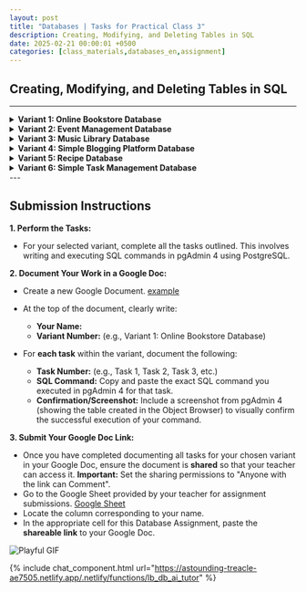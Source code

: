 ```yaml
---
layout: post
title: "Databases | Tasks for Practical Class 3"
description: Creating, Modifying, and Deleting Tables in SQL
date: 2025-02-21 00:00:01 +0500
categories: [class_materials,databases_en,assignment]
---
```


## Creating, Modifying, and Deleting Tables in SQL

---
<details markdown="1">
<summary><strong>Variant 1: Online Bookstore Database</strong></summary>
**Variant 1: Online Bookstore Database**

**Scenario:** You are tasked with setting up a database for an online bookstore. This database will initially manage books and their authors.

**Table Schemas:**

1.  **`books` table:**
    *   `book_id`:  Unique identifier for each book (auto-incrementing integer, primary key).
    *   `title`: Title of the book (text, not null, maximum length 100 characters).
    *   `isbn`: International Standard Book Number (text, unique, maximum length 20 characters).
    *   `publication_year`: Year of publication (integer).
    *   `genre`: Genre of the book (text, maximum length 50 characters).

2.  **`authors` table:**
    *   `author_id`: Unique identifier for each author (auto-incrementing integer, primary key).
    *   `author_name`: Name of the author (text, not null, maximum length 100 characters).
    *   `nationality`: Nationality of the author (text, maximum length 50 characters).
    *   `birth_date`: Date of birth of the author (date).

**Tasks:**

1.  Create the `books` and `authors` tables in your database using the `CREATE TABLE` statement.
2.  Add two new columns to the `books` table: `price` (decimal) and `stock_quantity` (integer, default value 0).
3.  Modify the `genre` column in the `books` table to have a maximum length of 75 characters and change the data type of `publication_year` to `SMALLINT`.
4.  Rename the `author_name` column in the `authors` table to `name` and rename the `nationality` column to `country`.
5.  Drop the `birth_date` column from the `authors` table and the `genre` column from the `books` table.
6.  Delete the `authors` table from the database using the `DROP TABLE` statement.
</details>

<details markdown="1">
<summary><strong>Variant 2:  Event Management Database</strong></summary>
**Variant 2:  Event Management Database**

**Scenario:** You are building a database to manage events and venues for an event planning company.

**Table Schemas:**

1.  **`events` table:**
    *   `event_id`: Unique identifier for each event (auto-incrementing integer, primary key).
    *   `event_name`: Name of the event (text, not null, maximum length 100 characters).
    *   `event_date`: Date of the event (date, not null).
    *   `start_time`: Time the event starts (time).
    *   `category`: Category of the event (text, maximum length 50 characters).

2.  **`venues` table:**
    *   `venue_id`: Unique identifier for each venue (auto-incrementing integer, primary key).
    *   `venue_name`: Name of the venue (text, not null, maximum length 100 characters).
    *   `address`: Address of the venue (text, maximum length 200 characters).
    *   `capacity`: Maximum capacity of the venue (integer).
    *   `venue_type`: Type of venue (e.g., 'hall', 'stadium', 'park') (text, maximum length 50 characters).

**Tasks:**

1.  Create the `events` and `venues` tables in your database.
2.  Add two new columns to the `events` table: `description` (text) and `is_cancelled` (boolean, default false).
3.  Modify the `category` column in the `events` table to be `NOT NULL` and change the data type of `capacity` in the `venues` table to `BIGINT`.
4.  Rename the `event_name` column in the `events` table to `title` and rename the `venue_name` column in the `venues` table to `name`.
5.  Drop the `start_time` column from the `events` table and the `venue_type` column from the `venues` table.
6.  Delete the `venues` table from the database.
</details>

<details markdown="1">
<summary><strong>Variant 3:  Music Library Database</strong></summary>
**Variant 3:  Music Library Database**

**Scenario:** You are creating a database to manage a personal music library, tracking songs and artists.

**Table Schemas:**

1.  **`songs` table:**
    *   `song_id`: Unique identifier for each song (auto-incrementing integer, primary key).
    *   `song_title`: Title of the song (text, not null, maximum length 100 characters).
    *   `duration_seconds`: Duration of the song in seconds (integer).
    *   `release_year`: Year the song was released (integer).
    *   `genre`: Genre of the song (text, maximum length 50 characters).

2.  **`artists` table:**
    *   `artist_id`: Unique identifier for each artist (auto-incrementing integer, primary key).
    *   `artist_name`: Name of the artist (text, not null, maximum length 100 characters).
    *   `origin_country`: Country of origin of the artist (text, maximum length 50 characters).
    *   `formation_year`: Year the artist was formed (integer).

**Tasks:**

1.  Create the `songs` and `artists` tables in your database.
2.  Add two new columns to the `songs` table: `album_name` (text, maximum length 100 characters) and `play_count` (integer, default 0).
3.  Modify the `genre` column in the `songs` table to have a maximum length of 75 characters and change the data type of `duration_seconds` to `REAL`.
4.  Rename the `song_title` column in the `songs` table to `title` and rename the `artist_name` column in the `artists` table to `name`.
5.  Drop the `release_year` column from the `songs` table and the `formation_year` column from the `artists` table.
6.  Delete the `artists` table from the database.
</details>

<details markdown="1">
<summary><strong>Variant 4:  Simple Blogging Platform Database</strong></summary>
**Variant 4:  Simple Blogging Platform Database**

**Scenario:** You are designing a database for a simple blogging platform to manage blog posts and categories.

**Table Schemas:**

1.  **`posts` table:**
    *   `post_id`: Unique identifier for each post (auto-incrementing integer, primary key).
    *   `post_title`: Title of the blog post (text, not null, maximum length 200 characters).
    *   `content`: Content of the blog post (text).
    *   `publication_date`: Date the post was published (date, default current date).
    *   `is_published`: Status of publication (boolean, default false).

2.  **`categories` table:**
    *   `category_id`: Unique identifier for each category (auto-incrementing integer, primary key).
    *   `category_name`: Name of the category (text, not null, unique, maximum length 50 characters).
    *   `description`: Description of the category (text, maximum length 200 characters).
    *   `created_at`: Timestamp when the category was created (timestamp with time zone, default current timestamp).

**Tasks:**

1.  Create the `posts` and `categories` tables in your database.
2.  Add two new columns to the `posts` table: `author_name` (text, maximum length 100 characters) and `view_count` (integer, default 0).
3.  Modify the `post_title` column in the `posts` table to have a maximum length of 255 characters and change the data type of `publication_date` to `TIMESTAMP`.
4.  Rename the `post_title` column in the `posts` table to `title` and rename the `category_name` column in the `categories` table to `name`.
5.  Drop the `is_published` column from the `posts` table and the `description` column from the `categories` table.
6.  Delete the `categories` table from the database.
</details>

<details markdown="1">
<summary><strong>Variant 5:  Recipe Database</strong></summary>
**Variant 5:  Recipe Database**

**Scenario:** You are creating a database to store recipes and their ingredients for a recipe application.

**Table Schemas:**

1.  **`recipes` table:**
    *   `recipe_id`: Unique identifier for each recipe (auto-incrementing integer, primary key).
    *   `recipe_name`: Name of the recipe (text, not null, maximum length 100 characters).
    *   `instructions`: Cooking instructions (text).
    *   `cuisine_type`: Type of cuisine (e.g., 'Italian', 'Mexican', 'Indian') (text, maximum length 50 characters).
    *   `preparation_time_minutes`: Preparation time in minutes (integer).

2.  **`ingredients` table:**
    *   `ingredient_id`: Unique identifier for each ingredient (auto-incrementing integer, primary key).
    *   `ingredient_name`: Name of the ingredient (text, not null, unique, maximum length 100 characters).
    *   `is_vegetarian`:  Indicates if the ingredient is vegetarian (boolean, default true).
    *   `is_vegan`: Indicates if the ingredient is vegan (boolean, default false).

**Tasks:**

1.  Create the `recipes` and `ingredients` tables in your database.
2.  Add two new columns to the `recipes` table: `servings` (integer, default 1) and `rating` (numeric, precision 2, scale 1, e.g., 4.5).
3.  Modify the `cuisine_type` column in the `recipes` table to have a maximum length of 75 characters and change the data type of `preparation_time_minutes` to `SMALLINT`.
4.  Rename the `recipe_name` column in the `recipes` table to `name` and rename the `ingredient_name` column in the `ingredients` table to `name`.
5.  Drop the `instructions` column from the `recipes` table and the `is_vegan` column from the `ingredients` table.
6.  Delete the `ingredients` table from the database.
</details>

<details markdown="1">
<summary><strong>Variant 6:  Simple Task Management Database</strong></summary>
**Variant 6:  Simple Task Management Database**

**Scenario:** You are building a database for a simple task management application to manage tasks and projects.

**Table Schemas:**

1.  **`tasks` table:**
    *   `task_id`: Unique identifier for each task (auto-incrementing integer, primary key).
    *   `task_name`: Name of the task (text, not null, maximum length 100 characters).
    *   `description`: Description of the task (text).
    *   `due_date`: Date the task is due (date).
    *   `status`: Status of the task (e.g., 'To Do', 'In Progress', 'Completed') (text, maximum length 50 characters, default 'To Do').

2.  **`projects` table:**
    *   `project_id`: Unique identifier for each project (auto-incrementing integer, primary key).
    *   `project_name`: Name of the project (text, not null, maximum length 100 characters).
    *   `start_date`: Date the project started (date).
    *   `end_date`: Date the project is expected to end (date).
    *   `priority`: Priority of the project (e.g., 'High', 'Medium', 'Low') (text, maximum length 50 characters, default 'Medium').

**Tasks:**

1.  Create the `tasks` and `projects` tables in your database.
2.  Add two new columns to the `tasks` table: `created_at` (timestamp with time zone, default current timestamp) and `is_urgent` (boolean, default false).
3.  Modify the `status` column in the `tasks` table to have a maximum length of 75 characters and change the data type of `due_date` to `TIMESTAMP`.
4.  Rename the `task_name` column in the `tasks` table to `title` and rename the `project_name` column in the `projects` table to `name`.
5.  Drop the `description` column from the `tasks` table and the `end_date` column from the `projects` table.
6.  Delete the `projects` table from the database.
</details>
---

## Submission Instructions

**1. Perform the Tasks:**
*   For your selected variant, complete all the tasks outlined. This involves writing and executing SQL commands in pgAdmin 4 using PostgreSQL.

**2. Document Your Work in a Google Doc:**
*   Create a new Google Document. [example](https://docs.google.com/document/d/1Vgs75qLBuAS6oAr1mIJL53rolaFU77tX-CPbSEk5E7c/edit?usp=sharing)
*   At the top of the document, clearly write:
    *   **Your Name:**
    *   **Variant Number:** (e.g., Variant 1: Online Bookstore Database)

*   For **each task** within the variant, document the following:
    *   **Task Number:** (e.g., Task 1, Task 2, Task 3, etc.)
    *   **SQL Command:**  Copy and paste the exact SQL command you executed in pgAdmin 4 for that task. 
    *   **Confirmation/Screenshot:**  Include a screenshot from pgAdmin 4 (showing the table created in the Object Browser) to visually confirm the successful execution of your command. 

**3. Submit Your Google Doc Link:**
*   Once you have completed documenting all tasks for your chosen variant in your Google Doc, ensure the document is **shared** so that your teacher can access it.  **Important:** Set the sharing permissions to "Anyone with the link can Comment".
*   Go to the Google Sheet provided by your teacher for assignment submissions. [Google Sheet](https://docs.google.com/spreadsheets/d/1UjqII0y_8FLSlp3Dv2iMlsBTSLFx1SjAMoW6aqthaVk/edit?usp=sharing)
*   Locate the column corresponding to your name.
*   In the appropriate cell for this Database Assignment, paste the **shareable link** to your Google Doc<span class="easter-egg" onclick="showEasterEgg()">.</span>

<div id="easterEggGif">
    <img src="https://media.giphy.com/media/v1.Y2lkPTc5MGI3NjExa3EzcHJxZnloYmozZWxzdnkzNHk2eHN2Y3A1aHF0ajJqZmxibnJ4OSZlcD12MV9naWZzX3NlYXJjaCZjdD1n/xpLocgdzHqW9G/giphy.gif" alt="Playful GIF">
</div>

{% include chat_component.html url="https://astounding-treacle-ae7505.netlify.app/.netlify/functions/lb_db_ai_tutor" %}

<script>
    let isVisible = false;
    function showEasterEgg() {
        const eggDiv = document.getElementById('easterEggGif');
        if (!isVisible) {
            eggDiv.style.display = 'block';
            isVisible = true;
        }
    }
</script>